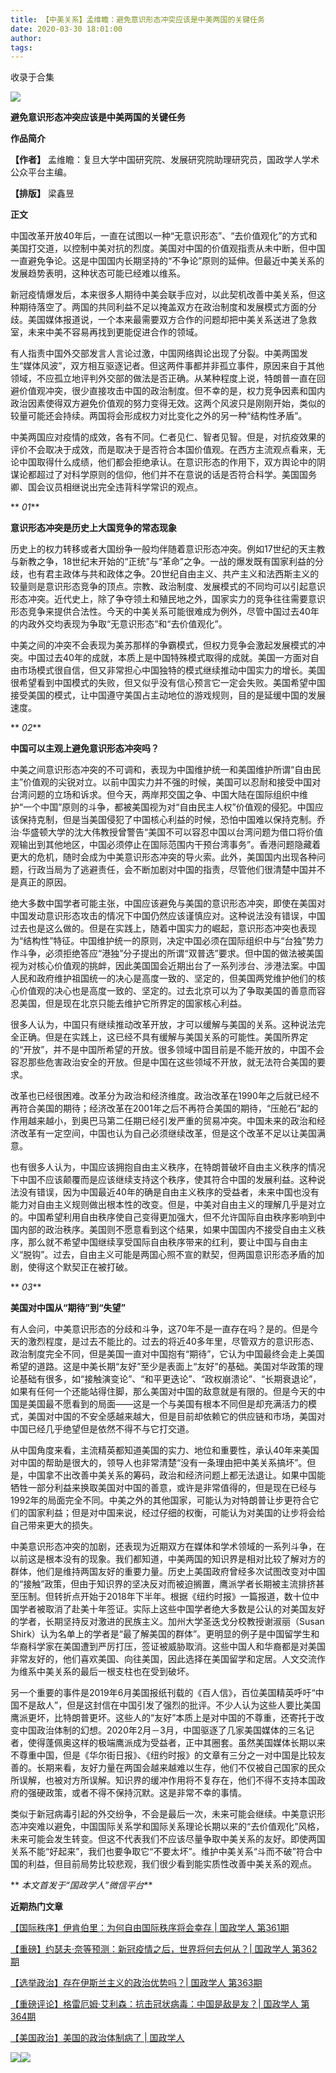 ```yaml
---
title: 【中美关系】孟维瞻：避免意识形态冲突应该是中美两国的关键任务
date: 2020-03-30 18:01:00
author: 
tags: 
---
```



收录于合集

  

![](/images/2783/2.jpeg)  

  

**避免意识形态冲突应该是中美两国的关键任务**

  

 **作品简介**

 **【作者】** 孟维瞻：复旦大学中国研究院、发展研究院助理研究员，国政学人学术公众平台主编。

 **【排版】** 梁鑫昱

  

 **正文**

中国改革开放40年后，一直在试图以一种“无意识形态”、“去价值观化”的方式和美国打交道，以控制中美对抗的烈度。美国对中国的价值观指责从未中断，但中国一直避免争论。这是中国国内长期坚持的“不争论”原则的延伸。但最近中美关系的发展趋势表明，这种状态可能已经难以维系。

新冠疫情爆发后，本来很多人期待中美会联手应对，以此契机改善中美关系，但这种期待落空了。两国的共同利益不足以掩盖双方在政治制度和发展模式方面的分歧。美国媒体报道说，一个本来最需要双方合作的问题却把中美关系送进了急救室，未来中美不容易再找到更能促进合作的领域。

有人指责中国外交部发言人言论过激，中国网络舆论出现了分裂。中美两国发生“媒体风波”，双方相互驱逐记者。但这两件事都并非孤立事件，原因来自于其他领域，不应孤立地评判外交部的做法是否正确。从某种程度上说，特朗普一直在回避价值观冲突，很少直接攻击中国的政治制度。但不幸的是，权力竞争因素和国内政治因素使得双方避免价值观的努力变得无效。这两个风波只是刚刚开始，类似的较量可能还会持续。两国将会形成权力对比变化之外的另一种“结构性矛盾”。

中美两国应对疫情的成效，各有不同。仁者见仁、智者见智。但是，对抗疫效果的评价不会取决于成效，而是取决于是否符合本国价值观。在西方主流观点看来，无论中国取得什么成绩，他们都会拒绝承认。在意识形态的作用下，双方舆论中的阴谋论都超过了对科学原则的信仰，他们并不在意说的话是否符合科学。美国国务卿、国会议员相继说出完全违背科学常识的观点。

  

 ** _01_**

 **意识形态冲突是历史上大国竞争的常态现象**

  

历史上的权力转移或者大国纷争一般均伴随着意识形态冲突。例如17世纪的天主教与新教之争，18世纪末开始的“正统”与“革命”之争。一战的爆发既有国家利益的分歧，也有君主政体与共和政体之争。20世纪自由主义、共产主义和法西斯主义的较量则是意识形态竞争的顶点。宗教、政治制度、发展模式的不同均可以引起意识形态冲突。近代史上，除了争夺领土和殖民地之外，国家实力的竞争往往需要意识形态竞争来提供合法性。今天的中美关系可能很难成为例外，尽管中国过去40年的内政外交均表现为争取“无意识形态”和“去价值观化”。

中美之间的冲突不会表现为美苏那样的争霸模式，但权力竞争会激起发展模式的冲突。中国过去40年的成就，本质上是中国特殊模式取得的成就。美国一方面对自由市场模式很自信，但又非常担心中国独特的模式继续推动中国实力的增长。美国很希望看到中国模式的失败，但又似乎没有信心预言它一定会失败。美国希望中国接受美国的模式，让中国遵守美国占主动地位的游戏规则，目的是延缓中国的发展速度。

  

 ** _02_**

 **中国可以主观上避免意识形态冲突吗？**

  

中美之间意识形态冲突的不可调和，表现为中国维护统一和美国维护所谓“自由民主”价值观的尖锐对立。以前中国实力并不强的时候，美国可以忍耐和接受中国对台湾问题的立场和诉求。但今天，两岸邦交国之争、中国大陆在国际组织中维护“一个中国”原则的斗争，都被美国视为对“自由民主人权”价值观的侵犯。中国应该保持克制，但是当美国侵犯了中国核心利益的时候，恐怕中国难以保持克制。乔治·华盛顿大学的沈大伟教授曾警告“美国不可以容忍中国以台湾问题为借口将价值观输出到其他地区，中国必须停止在国际范围内干预台湾事务”。香港问题隐藏着更大的危机，随时会成为中美意识形态冲突的导火索。此外，美国国内出现各种问题，行政当局为了逃避责任，会不断加剧对中国的指责，尽管他们很清楚中国并不是真正的原因。

绝大多数中国学者可能主张，中国应该避免与美国的意识形态冲突，即使在美国对中国发动意识形态攻击的情况下中国仍然应该谨慎应对。这种说法没有错误，中国过去也是这么做的。但是在实践上，随着中国实力的崛起，意识形态冲突也表现为“结构性”特征。中国维护统一的原则，决定中国必须在国际组织中与“台独”势力作斗争，必须拒绝答应“港独”分子提出的所谓“双普选”要求。但中国的做法被美国视为对核心价值观的挑衅，因此美国国会近期出台了一系列涉台、涉港法案。中国人民和政府维护祖国统一的决心是高度一致的、坚定的，但美国两党维护他们的核心价值观的决心也是高度一致的、坚定的。过去北京可以为了争取美国的善意而容忍美国，但是现在北京只能去维护它所界定的国家核心利益。

很多人认为，中国只有继续推动改革开放，才可以缓解与美国的关系。这种说法完全正确。但是在实践上，这已经不具有缓解与美国关系的可能性。美国所界定的“开放”，并不是中国所希望的开放。很多领域中国目前是不能开放的，中国不会容忍那些危害政治安全的开放。但是中国在这些领域不开放，就无法符合美国的要求。

改革也已经很困难。改革分为政治和经济维度。政治改革在1990年之后就已经不再符合美国的期待；经济改革在2001年之后不再符合美国的期待，“压舱石”起的作用越来越小，到奥巴马第二任期已经引发严重的贸易冲突。中国未来的政治和经济改革有一定空间，中国也认为自己必须继续改革，但是这个改革不足以让美国满意。

也有很多人认为，中国应该拥抱自由主义秩序，在特朗普破坏自由主义秩序的情况下中国不应该颠覆而是应该继续支持这个秩序，使其符合中国的发展利益。这种说法没有错误，因为中国最近40年的确是自由主义秩序的受益者，未来中国也没有能力对自由主义规则做出根本性的改变。但是，中美对自由主义的理解几乎是对立的。中国希望利用自由秩序使自己变得更加强大，但不允许国际自由秩序影响到中国内部的政治秩序。美国则不愿意看到这个结果，如果中国国内不接受自由主义秩序，那么就不希望中国继续享受国际自由秩序带来的红利，要让中国与自由主义“脱钩”。过去，自由主义可能是两国心照不宣的默契，但两国意识形态矛盾的加剧，使得这个默契正在被打破。

  

 ** _03_**

 **美国对中国从“期待”到“失望”**

  

有人会问，中美意识形态的分歧和斗争，这70年不是一直存在吗？是的。但是今天的激烈程度，是过去不能比的。过去的将近40多年里，尽管双方的意识形态、政治制度完全不同，但是美国一直对中国抱有“期待”，它认为中国最终会走上美国希望的道路。这是中美长期“友好”至少是表面上“友好”的基础。美国对华政策的理论基础有很多，如“接触演变论”、“和平更迭论”、“政权崩溃论”、“长期衰退论”，如果有任何一个还能站得住脚，那么美国对中国的敌意就是有限的。但是今天的中国是美国最不愿看到的局面——这是一个与美国有根本不同但是却充满活力的模式，美国对中国的不安全感越来越大，但是目前却依赖它的供应链和市场，美国对中国已经几乎绝望但是依然不得不与它打交道。

从中国角度来看，主流精英都知道美国的实力、地位和重要性，承认40年来美国对中国的帮助是很大的，领导人也非常清楚“没有一条理由把中美关系搞坏”。但是，中国拿不出改善中美关系的筹码，政治和经济问题上都无法退让。如果中国能牺牲一部分利益来换取美国对中国的善意，或许是非常值得的，但是现在已经与1992年的局面完全不同。中美之外的其他国家，可能认为对特朗普让步更符合它们的国家利益；但是对中国来说，经过仔细的权衡，可能认为对美国的让步将会给自己带来更大的损失。

中美意识形态冲突的加剧，还表现为近期双方在媒体和学术领域的一系列斗争，在以前这是根本没有的现象。我们都知道，中美两国的知识界是相对比较了解对方的群体，他们是维持两国友好的重要力量。历史上美国政府曾经多次试图改变对中国的“接触”政策，但由于知识界的坚决反对而被迫搁置，鹰派学者长期被主流排挤甚至压制。但转折点开始于2018年下半年。根据《纽约时报》一篇报道，数十位中国学者被取消了赴美十年签证。实际上这些中国学者绝大多数是公认的对美国友好的学者，长期坚持反对激进的民族主义。加州大学圣迭戈分校教授谢淑丽（Susan
Shirk）认为名单上的学者是“最了解美国的群体”。更明显的例子是中国留学生和华裔科学家在美国遭到严厉打压，签证被威胁取消。这些中国人和华裔都是对美国非常友好的，他们喜欢美国、向往美国，因此选择在美国留学和定居。人文交流作为维系中美关系的最后一根支柱也在受到破坏。

另一个重要的事件是2019年6月美国报纸刊载的《百人信》，百位美国精英呼吁“中国不是敌人”，但是这封信在中国引发了强烈的批评。不少人认为这些人要比美国鹰派更坏，比特朗普更坏。这些人的“友好”本质上是对中国的不尊重，还寄托于改变中国政治体制的幻想。2020年2月－3月，中国驱逐了几家美国媒体的三名记者，使得蓬佩奥这样的极端鹰派成为受益者，正中其圈套。虽然美国媒体长期以来不尊重中国，但是《华尔街日报》、《纽约时报》的文章有三分之一对中国是比较友善的。长期来看，友好力量在两国会越来越难以生存，他们不仅被自己国家的民众所误解，也被对方所误解。知识界的缓冲作用将不复存在，他们不得不支持本国政府的强硬政策，或者不得不保持沉默。这是非常不幸的事情。

类似于新冠病毒引起的外交纷争，不会是最后一次，未来可能会继续。中美意识形态冲突难以避免，中国国际关系学和国际关系理论长期以来的“去价值观化”风格，未来可能会发生转变。但这不代表我们不应该尽量争取中美关系的友好。即使两国关系不能“好起来”，我们也要争取它“不要太坏”。维护中美关系“斗而不破”符合中国的利益，但目前局势比较悲观，我们很少看到能实质性改善中美关系的观点。

  

 ** _本文首发于“国政学人”微信平台_**

  

  

 **近期热门文章**

  

[【国际秩序】伊肯伯里：为何自由国际秩序将会幸存 | 国政学人
第361期](http://mp.weixin.qq.com/s?__biz=MzI3MTYzMzE5Mw==&mid=2247494050&idx=1&sn=198f05627f3d310641c6e21f096814b4&chksm=eb3c77e4dc4bfef291fc5d70730296de54708a68b22c85893616abe66a176c940ffb01d9eaed&scene=21#wechat_redirect)

[【重磅】约瑟夫·奈等预测：新冠疫情之后，世界将何去何从？| 国政学人
第362期](http://mp.weixin.qq.com/s?__biz=MzI3MTYzMzE5Mw==&mid=2247494068&idx=1&sn=ca1d1be20e765dc901cb68c403d14867&chksm=eb3c77f2dc4bfee455aaf0a7edcc6c406c75c59358ba362bd3861c136e2b2b54326ab23f32e5&scene=21#wechat_redirect)  

[【选举政治】存在伊斯兰主义的政治优势吗？| 国政学人
第363期](http://mp.weixin.qq.com/s?__biz=MzI3MTYzMzE5Mw==&mid=2247494085&idx=1&sn=f4171207fb4ba188c05a10a2d0d5c8a8&chksm=eb3c7783dc4bfe95153949b39fa60e6729d571be4f09a832e310d4dcb983e93719961f95e175&scene=21#wechat_redirect)  

[【重磅评论】格雷厄姆·艾利森：抗击冠状病毒：中国是敌是友？| 国政学人
第364期](http://mp.weixin.qq.com/s?__biz=MzI3MTYzMzE5Mw==&mid=2247494093&idx=1&sn=5e5e0164ff3e63ca997f86391822301f&chksm=eb3c778bdc4bfe9d622be7cf86c80f7b041e6073f5fcb58373d52db43fc3b03f5328586d117d&scene=21#wechat_redirect)  

[【美国政治】美国的政治体制病了 |
国政学人](http://mp.weixin.qq.com/s?__biz=MzI3MTYzMzE5Mw==&mid=2247494077&idx=1&sn=9d58d97fa97b4b50429d0b968e3ace57&chksm=eb3c77fbdc4bfeedac1a8c06d0695574993930c0dde367fa1e0a781c0bd161385569e4db9dfc&scene=21#wechat_redirect)

![](/images/2783/3.gif)![](/images/2783/4.png)

